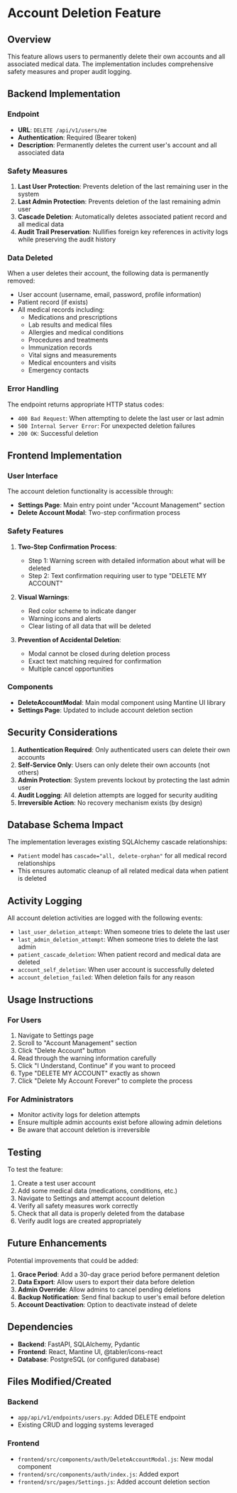 # Account Deletion Feature

## Overview

This feature allows users to permanently delete their own accounts and all associated medical data. The implementation includes comprehensive safety measures and proper audit logging.

## Backend Implementation

### Endpoint

- **URL**: `DELETE /api/v1/users/me`
- **Authentication**: Required (Bearer token)
- **Description**: Permanently deletes the current user's account and all associated data

### Safety Measures

1. **Last User Protection**: Prevents deletion of the last remaining user in the system
2. **Last Admin Protection**: Prevents deletion of the last remaining admin user
3. **Cascade Deletion**: Automatically deletes associated patient record and all medical data
4. **Audit Trail Preservation**: Nullifies foreign key references in activity logs while preserving the audit history

### Data Deleted

When a user deletes their account, the following data is permanently removed:

- User account (username, email, password, profile information)
- Patient record (if exists)
- All medical records including:
  - Medications and prescriptions
  - Lab results and medical files
  - Allergies and medical conditions
  - Procedures and treatments
  - Immunization records
  - Vital signs and measurements
  - Medical encounters and visits
  - Emergency contacts

### Error Handling

The endpoint returns appropriate HTTP status codes:

- `400 Bad Request`: When attempting to delete the last user or last admin
- `500 Internal Server Error`: For unexpected deletion failures
- `200 OK`: Successful deletion

## Frontend Implementation

### User Interface

The account deletion functionality is accessible through:

- **Settings Page**: Main entry point under "Account Management" section
- **Delete Account Modal**: Two-step confirmation process

### Safety Features

1. **Two-Step Confirmation Process**:

   - Step 1: Warning screen with detailed information about what will be deleted
   - Step 2: Text confirmation requiring user to type "DELETE MY ACCOUNT"

2. **Visual Warnings**:

   - Red color scheme to indicate danger
   - Warning icons and alerts
   - Clear listing of all data that will be deleted

3. **Prevention of Accidental Deletion**:
   - Modal cannot be closed during deletion process
   - Exact text matching required for confirmation
   - Multiple cancel opportunities

### Components

- **DeleteAccountModal**: Main modal component using Mantine UI library
- **Settings Page**: Updated to include account deletion section

## Security Considerations

1. **Authentication Required**: Only authenticated users can delete their own accounts
2. **Self-Service Only**: Users can only delete their own accounts (not others)
3. **Admin Protection**: System prevents lockout by protecting the last admin user
4. **Audit Logging**: All deletion attempts are logged for security auditing
5. **Irreversible Action**: No recovery mechanism exists (by design)

## Database Schema Impact

The implementation leverages existing SQLAlchemy cascade relationships:

- `Patient` model has `cascade="all, delete-orphan"` for all medical record relationships
- This ensures automatic cleanup of all related medical data when patient is deleted

## Activity Logging

All account deletion activities are logged with the following events:

- `last_user_deletion_attempt`: When someone tries to delete the last user
- `last_admin_deletion_attempt`: When someone tries to delete the last admin
- `patient_cascade_deletion`: When patient record and medical data are deleted
- `account_self_deletion`: When user account is successfully deleted
- `account_deletion_failed`: When deletion fails for any reason

## Usage Instructions

### For Users

1. Navigate to Settings page
2. Scroll to "Account Management" section
3. Click "Delete Account" button
4. Read through the warning information carefully
5. Click "I Understand, Continue" if you want to proceed
6. Type "DELETE MY ACCOUNT" exactly as shown
7. Click "Delete My Account Forever" to complete the process

### For Administrators

- Monitor activity logs for deletion attempts
- Ensure multiple admin accounts exist before allowing admin deletions
- Be aware that account deletion is irreversible

## Testing

To test the feature:

1. Create a test user account
2. Add some medical data (medications, conditions, etc.)
3. Navigate to Settings and attempt account deletion
4. Verify all safety measures work correctly
5. Check that all data is properly deleted from the database
6. Verify audit logs are created appropriately

## Future Enhancements

Potential improvements that could be added:

1. **Grace Period**: Add a 30-day grace period before permanent deletion
2. **Data Export**: Allow users to export their data before deletion
3. **Admin Override**: Allow admins to cancel pending deletions
4. **Backup Notification**: Send final backup to user's email before deletion
5. **Account Deactivation**: Option to deactivate instead of delete

## Dependencies

- **Backend**: FastAPI, SQLAlchemy, Pydantic
- **Frontend**: React, Mantine UI, @tabler/icons-react
- **Database**: PostgreSQL (or configured database)

## Files Modified/Created

### Backend

- `app/api/v1/endpoints/users.py`: Added DELETE endpoint
- Existing CRUD and logging systems leveraged

### Frontend

- `frontend/src/components/auth/DeleteAccountModal.js`: New modal component
- `frontend/src/components/auth/index.js`: Added export
- `frontend/src/pages/Settings.js`: Added account deletion section
